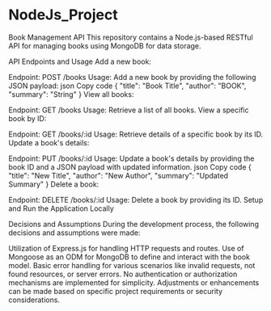# NodeJs_Project
Book Management API
This repository contains a Node.js-based RESTful API for managing books using MongoDB for data storage.

API Endpoints and Usage
Add a new book:

Endpoint: POST /books
Usage: Add a new book by providing the following JSON payload:
json
Copy code
{
  "title": "Book Title",
  "author": "BOOK",
  "summary": "String"
}
View all books:

Endpoint: GET /books
Usage: Retrieve a list of all books.
View a specific book by ID:

Endpoint: GET /books/:id
Usage: Retrieve details of a specific book by its ID.
Update a book's details:

Endpoint: PUT /books/:id
Usage: Update a book's details by providing the book ID and a JSON payload with updated information.
json
Copy code
{
  "title": "New Title",
  "author": "New Author",
  "summary": "Updated Summary"
}
Delete a book:

Endpoint: DELETE /books/:id
Usage: Delete a book by providing its ID.
Setup and Run the Application Locally

Decisions and Assumptions
During the development process, the following decisions and assumptions were made:

Utilization of Express.js for handling HTTP requests and routes.
Use of Mongoose as an ODM for MongoDB to define and interact with the book model.
Basic error handling for various scenarios like invalid requests, not found resources, or server errors.
No authentication or authorization mechanisms are implemented for simplicity.
Adjustments or enhancements can be made based on specific project requirements or security considerations.
